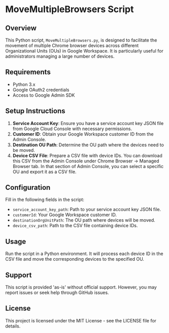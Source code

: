 
# MoveMultipleBrowsers Script

## Overview
This Python script, `MoveMultipleBrowsers.py`, is designed to facilitate the movement of multiple Chrome browser devices across different Organizational Units (OUs) in Google Workspace. It is particularly useful for administrators managing a large number of devices.

## Requirements
- Python 3.x
- Google OAuth2 credentials
- Access to Google Admin SDK

## Setup Instructions
1. **Service Account Key**: Ensure you have a service account key JSON file from Google Cloud Console with necessary permissions.
2. **Customer ID**: Obtain your Google Workspace customer ID from the Admin Console.
3. **Destination OU Path**: Determine the OU path where the devices need to be moved.
4. **Device CSV File**: Prepare a CSV file with device IDs. You can download this CSV from the Admin Console under Chrome Browser -> Managed Browser tab. In that section of Admin Console, you can select a specific OU and export it as a CSV file.

## Configuration
Fill in the following fields in the script:
- `service_account_key_path`: Path to your service account key JSON file.
- `customerId`: Your Google Workspace customer ID.
- `destinationOrgUnitPath`: The OU path where devices will be moved.
- `device_csv_path`: Path to the CSV file containing device IDs.

## Usage
Run the script in a Python environment. It will process each device ID in the CSV file and move the corresponding devices to the specified OU.

## Support
This script is provided 'as-is' without official support. However, you may report issues or seek help through GitHub issues.

## License
This project is licensed under the MIT License - see the LICENSE file for details.
